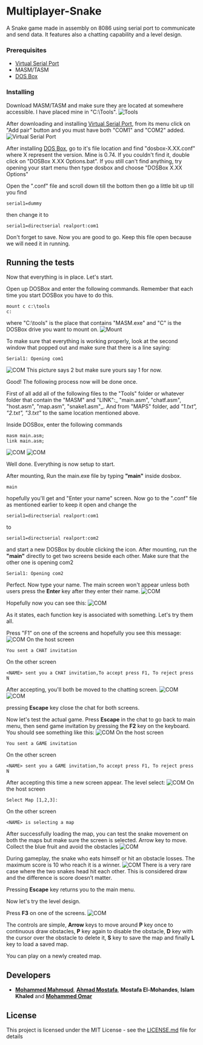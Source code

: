 # Multiplayer-Snake
A Snake game made in assembly on 8086 using serial port to communicate and send data. It features also a chatting capability and a level design.

### Prerequisites

* [Virtual Serial Port](https://www.eltima.com/products/vspdxp/)
* MASM/TASM
* [DOS Box](https://www.dosbox.com/)


### Installing

Download MASM/TASM and make sure they are located at somewhere accessible. I have placed mine in "C:\Tools".
![Tools](/Screenshots/tools.JPG)

After downloading and installing [Virtual Serial Port](https://www.eltima.com/products/vspdxp/), from its menu click on "Add pair" button and you must have both "COM1" and "COM2" added.
![Virtual Serial Port](/Screenshots/1_serial_port.jpg)

After installing [DOS Box](https://www.dosbox.com/), go to it's file location and find "dosbox-X.XX.conf" where X represent the version. Mine is 0.74. If you couldn't find it, double click on "DOSBox X.XX Options.bat". If you still can't find anything, try opening your start menu then type dosbox and choose "DOSBox X.XX Options"

Open the ".conf" file and scroll down till the bottom then go a little bit up till you find
```
serial1=dummy
```
then change it to
```
serial1=directserial realport:com1
```
Don't forget to save. Now you are good to go. Keep this file open because we will need it in running.

## Running the tests

Now that everything is in place. Let's start.

Open up DOSBox and enter the following commands. Remember that each time you start DOSBox you have to do this.
```
mount c c:\tools
c:
```
where "C:\tools" is the place that contains "MASM.exe" and "C" is the DOSBox drive you want to mount on.
![Mount](/Screenshots/2_mount.jpg)

To make sure that everything is working properly, look at the second window that popped out and make sure that there is a line saying:
```
Serial1: Opening com1
```
![COM](/Screenshots/5_check.jpg)
This picture says 2 but make sure yours say 1 for now.

Good! The following process now will be done once.

First of all add all of the following files to the "Tools" folder or whatever folder that contain the "MASM" and "LINK":_ "main.asm", "chatf.asm", "host.asm", "map.asm", "snake1.asm"_. And from "MAPS" folder, add _"1.txt", "2.txt", "3.txt"_ to the same location mentioned above.

Inside DOSBox, enter the following commands
```
masm main.asm;
link main.asm;
```
![COM](/Screenshots/3_masm.jpg)
![COM](/Screenshots/4_link.jpg)

Well done. Everything is now setup to start.

After mounting, Run the main.exe file by typing **"main"** inside dosbox. 
```
main
```
hopefully you'll get and "Enter your name" screen. Now go to the ".conf" file as mentioned earlier to keep it open and change the
```
serial1=directserial realport:com1
```
to
```
serial1=directserial realport:com2
```
and start a new DOSBox by double clicking the icon. After mounting, run the **"main"** directly to get two screens beside each other.
Make sure that the other one is opening com2
```
Serial1: Opening com2
```

Perfect. Now type your name. The main screen won't appear unless both users press the **Enter** key after they enter their name.
![COM](/Screenshots/6_run.jpg)

Hopefully now you can see this:
![COM](/Screenshots/7_main_menu.jpg)

As it states, each function key is associated with something. Let's try them all.

Press "F1" on one of the screens and hopefully you see this message:
![COM](/Screenshots/8_chat_inv.jpg)
On the host screen
```
You sent a CHAT invitation
```
On the other screen
```
<NAME> sent you a CHAT invitation,To accept press F1, To reject press N
```

After accepting, you'll both be moved to the chatting screen.
![COM](/Screenshots/9_real_chat_1.jpg)
![COM](/Screenshots/10_real_chat_2.jpg)

pressing **Escape** key close the chat for both screens.

Now let's test the actual game. Press **Escape** in the chat to go back to main menu, then send game invitation by pressing the **F2** key on the keyboard. You should see something like this:
![COM](/Screenshots/11_game_inv_1.jpg)
On the host screen
```
You sent a GAME invitation
```
On the other screen
```
<NAME> sent you a GAME invitation,To accept press F1, To reject press N
```

After accepting this time a new screen appear. The level select:
![COM](/Screenshots/12_game_inv_2.jpg)
On the host screen
```
Select Map [1,2,3]: 
```
On the other screen
```
<NAME> is selecting a map
```

After successfully loading the map, you can test the snake movement on both the maps but make sure the screen is selected.
Arrow key to move. Collect the blue fruit and avoid the obstacles
![COM](/Screenshots/13_game_1.jpg)

During gameplay, the snake who eats himself or hit an obstacle losses. The maximum score is 10 who reach it is a winner.
![COM](/Screenshots/14_game_2.jpg)
There is a very rare case where the two snakes head hit each other. This is considered draw and the difference is score doesn’t matter.

Pressing **Escape** key returns you to the main menu.

Now let's try the level design.

Press **F3** on one of the screens.
![COM](/Screenshots/15_lvl_design.jpg)

The controls are simple, **Arrow** keys to move around **P** key once to continuous draw obstacles, **P** key again to disable the obstacle, **D** key with the cursor over the obstacle to delete it, **S** key to save the map and finally **L** key to load a saved map.

You can play on a newly created map.


## Developers

* **[Mohammed Mahmoud](https://github.com/Musgi)**, **[Ahmad Mostafa](https://github.com/ahmad-mostafa1000)**, **Mostafa El-Mohandes**, **Islam Khaled** and **[Mohammed Omar](https://github.com/MohammedAlsayedOmar)**

## License
This project is licensed under the MIT License - see the [LICENSE.md](LICENSE.md) file for details
